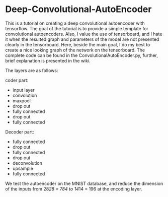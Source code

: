 # Deep-Convolutional-AutoEncoder

This is a tutorial on creating a deep convolutional autoencoder with tensorflow.
The goal of the tutorial is to provide a simple template for convolutional autoencoders. Also, I value the use of tensorboard, and I hate it when the resulted graph and parameters of the model are not presented clearly in the tensorboard. Here, beside the main goal, I do my best to create a nice looking graph of the network on the tensorboard. The complete code can be found in the ConvolutionalAutoEncoder.py, further, brief explanation is presented in the wiki.

The layers are as follows:

coder part:
  - input layer
  - convolution
  - maxpool
  - drop out
  - fully connected
  - drop out
  - fully connected

Decoder part:
  - fully connected
  - drop out
  - fully connected
  - drop out
  - deconvolution
  - upsample
  - fully connected

We test the autoencoder on the MNIST database, and reduce the dimension of the inputs from 28*28 = 784 to 14*14 = 196 at the encoding layer.
